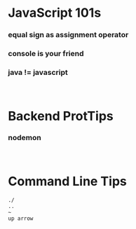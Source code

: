 # JavaScript 101s

### equal sign as assignment operator

### console is your friend

### java != javascript

<br>

# Backend ProtTips

### nodemon

<br>

# Command Line Tips

```
./
..
~
up arrow
```

<br>
